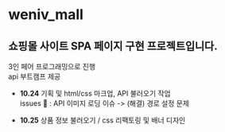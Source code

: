 # weniv_mall

## 쇼핑몰 사이트 SPA 페이지 구현 프로젝트입니다.

3인 페어 프로그래밍으로 진행  
api 부트캠프 제공

- **10.24** 기획 및 html/css 마크업, API 불러오기 작업  
  issues 👻 : API 이미지 로딩 이슈 -> (해결) 경로 설정 문제

- **10.25** 상품 정보 불러오기 / css 리팩토링 및 배너 디자인
